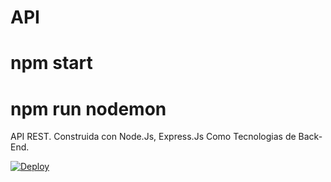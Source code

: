 
# API 

# npm start 
# npm run nodemon

API REST. Construida con Node.Js, Express.Js Como Tecnologias de Back-End. 

[![Deploy](https://www.herokucdn.com/deploy/button.png)](https://heroku.com/deploy?template=https://github.com/p-jacobo2012240/API)
